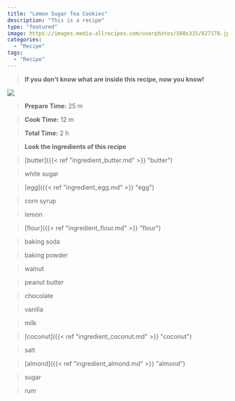 ```yaml
---
title: "Lemon Sugar Tea Cookies"
description: "This is a recipe"
type: "featured"
image: https://images.media-allrecipes.com/userphotos/560x315/827178.jpg
categories: 
  - "Recipe"
tags: 
  - "Recipe"
---
```



>**If you don't know what are inside this recipe, now you know!**

![](../images/Recipes-Banner.jpg)
> **Prepare Time:** 25 m


> **Cook Time:** 12 m


> **Total Time:** 2 h

> **Look the ingredients of this recipe**

> [butter]({{< ref "ingredient_butter.md" >}} "butter")

> white sugar

> [egg]({{< ref "ingredient_egg.md" >}} "egg")

> corn syrup

> lemon

> [flour]({{< ref "ingredient_flour.md" >}} "flour")

> baking soda

> baking powder

> walnut

> peanut butter

> chocolate

> vanilla

> milk

> [coconut]({{< ref "ingredient_coconut.md" >}} "coconut")

> salt

> [almond]({{< ref "ingredient_almond.md" >}} "almond")

> sugar

> rum

